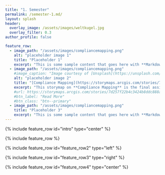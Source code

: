 ```yaml
---
title: "1. Semester"
permalink: /semester-1.md/
layout: splash
header:
  overlay_image: /assets/images/weltkugel.jpg
  overlay_filter: 0.3
author_profile: false

feature_row:
  - image_path: "/assets/images/compliancemapping.png"
    alt: "placeholder image 1"
    title: "Placeholder 1"
    excerpt: "This is some sample content that goes here with **Markdown** formatting."
  - image_path: "/assets/images/compliancemapping.png" 
    #image_caption: "Image courtesy of [Unsplash](https://unsplash.com/)"
    alt: "placeholder image 2"
    title: "[Compliance Mapping](https://storymaps.arcgis.com/stories/7d257f22b4c3424b8ddc888a6cd4669b)"
    excerpt: "This storymap on **Compliance Mapping** is the final assignment in the Course *Geohumanitarian Action*."
    #url: https://storymaps.arcgis.com/stories/7d257f22b4c3424b8ddc888a6cd4669b
    #btn_label: "Read More"
    #btn_class: "btn--primary"
  - image_path: "/assets/images/compliancemapping.png"
    title: "Placeholder 3"
    excerpt: "This is some sample content that goes here with **Markdown** formatting."
---
```


{% include feature_row id="intro" type="center" %}

{% include feature_row %}

{% include feature_row id="feature_row2" type="left" %}

{% include feature_row id="feature_row3" type="right" %}

{% include feature_row id="feature_row4" type="center" %}
